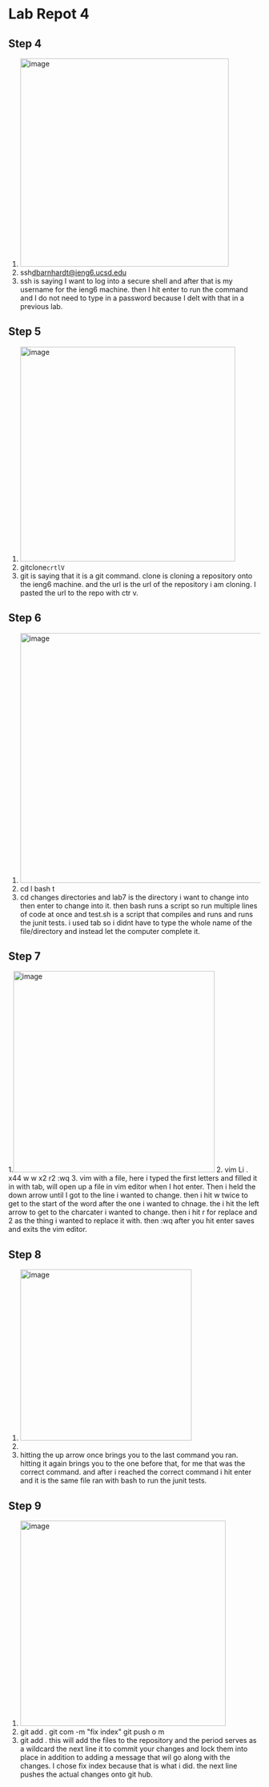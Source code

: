 # Lab Repot 4
## Step 4
1. <img width="416" alt="image" src="https://github.com/coda289/cse15l-lab-report/assets/148298382/12908f1d-de11-4d9c-b27b-8195792e1380">
2. ssh<space>dbarnhardt@ieng6.ucsd.edu<enter>
3. ssh is saying I want to log into a secure shell and after that is my username for the ieng6 machine. then I hit enter to run the command and I do not need to type in a password because I delt with that in a previous lab.
## Step 5
1. <img width="429" alt="image" src="https://github.com/coda289/cse15l-lab-report/assets/148298382/18434c82-07ab-4c09-8728-1e3045b8be54">
2. git<space>clone<space>`crtlV`
3. git is saying that it is a git command. clone is cloning a repository onto the ieng6 machine. and the url is the url of the repository i am cloning. I pasted the url to the repo with ctr v.
## Step 6
1. <img width="499" alt="image" src="https://github.com/coda289/cse15l-lab-report/assets/148298382/86a6650b-fd5c-4407-8d66-084f1c969dfe">
2. cd <space> l <tab> <enter>
   bash <space> t <tab>
4. cd changes directories and lab7 is the directory i want to change into then enter to change into it. then bash runs a script so run multiple lines of code at once and test.sh is a script that compiles and runs and runs the junit tests. i used tab so i didnt have to type the whole name of the file/directory and instead let the computer complete it. 
## Step 7
1.<img width="402" alt="image" src="https://github.com/coda289/cse15l-lab-report/assets/148298382/929b6206-4de0-4404-b1d6-64273b275ca7">
2. vim <space> Li <tab> . <tab> <enter>
<down>x44 w w <left>x2 r2 :wq <enter>
3. vim with a file, here i typed the first letters and filled it in with tab, will open up a file in vim editor when I hot enter. Then i held the down arrow until I got to the line i wanted to change. then i hit w twice to get to the start of the word after the one i wanted to chnage. the i hit the left arrow to get to the charcater i wanted to change. then i hit r for replace and 2 as the thing i wanted to replace it with. then :wq after you hit enter saves and exits the vim editor. 
## Step 8
1. <img width="342" alt="image" src="https://github.com/coda289/cse15l-lab-report/assets/148298382/920c25d5-4b66-4b04-aa25-fbe595519ef1">
2. <up> <up> <enter>
3. hitting the up arrow once brings you to the last command you ran. hitting it again brings you to the one before that, for me that was the correct command. and after i reached the correct command i hit enter and it is the same file ran with bash to run the junit tests. 
## Step 9
1. <img width="410" alt="image" src="https://github.com/coda289/cse15l-lab-report/assets/148298382/248d73f3-470e-4ae2-b1a6-7526fecd856c">
2. git <space> add <space> . <enter>
git <space> com<tab> -m <space> "fix <space> index" <enter>
git <space> push <space> o<tab> m<tab> <enter>
3. git add . this will add the files to the repository and the period serves as a wildcard
   the next line it to commit your changes and lock them into place in addition to adding a message that wil go along with the changes. I chose fix index because that is what i did.
   the next line pushes the actual changes onto git hub.
